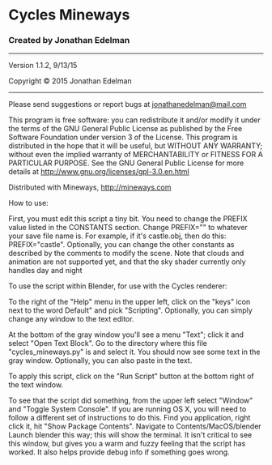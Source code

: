 # Cycles Mineways #
### Created by Jonathan Edelman ###

--------

Version 1.1.2, 9/13/15

Copyright © 2015 Jonathan Edelman

--------

Please send suggestions or report bugs at jonathanedelman@mail.com


This program is free software: you can redistribute it and/or modify it under the terms of the GNU General Public License as published by the Free Software Foundation under version 3 of the License. This program is distributed in the hope that it will be useful, but WITHOUT ANY WARRANTY; without even the implied warranty of MERCHANTABILITY or FITNESS FOR A PARTICULAR PURPOSE. See the GNU General Public License for more details at http://www.gnu.org/licenses/gpl-3.0.en.html


Distributed with Mineways, http://mineways.com


How to use:

First, you must edit this script a tiny bit. You need to change the PREFIX value listed in the CONSTANTS section. Change PREFIX="" to whatever your save file name is. For example, if it's castle.obj, then do this: PREFIX="castle". Optionally, you can change the other constants as described by the comments to modify the scene. Note that clouds and animation are not supported yet, and that the sky shader currently only handles day and night


To use the script within Blender, for use with the Cycles renderer:

To the right of the "Help" menu in the upper left, click on the "keys" icon next to the word
Default" and pick "Scripting". Optionally, you can simply change any window to the text editor.

At the bottom of the gray window you'll see a menu "Text"; click it and select "Open Text
Block". Go to the directory where this file "cycles_mineways.py" is and select it. You should now
see some text in the gray window. Optionally, you can also paste in the text.

To apply this script, click on the "Run Script" button at the bottom right of the text window.

To see that the script did something, from the upper left select "Window" and "Toggle System Console".
If you are running OS X, you will need to follow a different set of instructions to do this.
Find you application, right click it, hit "Show Package Contents".
Navigate to Contents/MacOS/blender
Launch blender this way; this will show the terminal.
It isn't critical to see this window, but gives you a warm and fuzzy feeling that the script has worked. It also helps provide debug info if something goes wrong.
